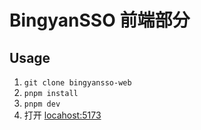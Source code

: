 # BingyanSSO 前端部分

## Usage

1. `git clone bingyansso-web`
2. `pnpm install`
3. `pnpm dev`
4. 打开 [locahost:5173](http://localhost:5173/)